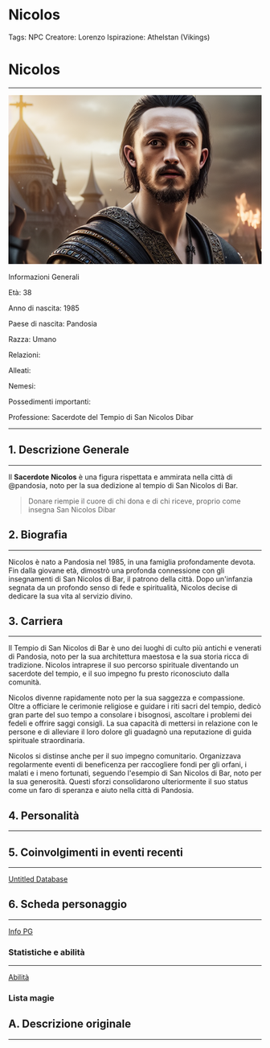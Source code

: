 # Nicolos

Tags: NPC
Creatore: Lorenzo
Ispirazione: Athelstan (Vikings)

# Nicolos

---

![athelstan-from-vikings-perfect-composition-beautiful-detailed-intricate-insanely-detailed-octane-r.png](Nicolos%20fac31cf73d3d4b70b068ab976e2129e1/athelstan-from-vikings-perfect-composition-beautiful-detailed-intricate-insanely-detailed-octane-r.png)

Informazioni Generali

Età: 38

Anno di nascita: 1985

Paese di nascita: Pandosia

Razza: Umano

Relazioni:

Alleati:

Nemesi:

Possedimenti importanti:

Professione: Sacerdote del Tempio di San Nicolos Dibar

---

## 1. Descrizione Generale

---

Il **Sacerdote Nicolos** è una figura rispettata e ammirata nella città di @pandosia, noto per la sua  dedizione al tempio di San Nicolos di Bar.

> Donare riempie il cuore di chi dona e di chi riceve, proprio come insegna San Nicolos Dibar
> 

## 2. Biografia

---

Nicolos è nato a Pandosia nel 1985, in una famiglia profondamente devota. Fin dalla giovane età, dimostrò una profonda connessione con gli insegnamenti di San Nicolos di Bar, il patrono della città. Dopo un'infanzia segnata da un profondo senso di fede e spiritualità, Nicolos decise di dedicare la sua vita al servizio divino.

## 3. Carriera

---

Il Tempio di San Nicolos di Bar è uno dei luoghi di culto più antichi e venerati di Pandosia, noto per la sua architettura maestosa e la sua storia ricca di tradizione. Nicolos intraprese il suo percorso spirituale diventando un sacerdote del tempio, e il suo impegno fu presto riconosciuto dalla comunità.

Nicolos divenne rapidamente noto per la sua saggezza e compassione. Oltre a officiare le cerimonie religiose e guidare i riti sacri del tempio, dedicò gran parte del suo tempo a consolare i bisognosi, ascoltare i problemi dei fedeli e offrire saggi consigli. La sua capacità di mettersi in relazione con le persone e di alleviare il loro dolore gli guadagnò una reputazione di guida spirituale straordinaria.

Nicolos si distinse anche per il suo impegno comunitario. Organizzava regolarmente eventi di beneficenza per raccogliere fondi per gli orfani, i malati e i meno fortunati, seguendo l'esempio di San Nicolos di Bar, noto per la sua generosità. Questi sforzi consolidarono ulteriormente il suo status come un faro di speranza e aiuto nella città di Pandosia.

## 4. Personalità

---

## 5. Coinvolgimenti in eventi recenti

---

[Untitled Database](Nicolos%20fac31cf73d3d4b70b068ab976e2129e1/Untitled%20Database%206862812dd1bd4510960e013bb45ddbf8.csv)

## 6. Scheda personaggio

---

[Info PG](Nicolos%20fac31cf73d3d4b70b068ab976e2129e1/Info%20PG%204df6886f9e2044c494002856a4ea0f50.csv)

### Statistiche e abilità

---

[Abilità](Nicolos%20fac31cf73d3d4b70b068ab976e2129e1/Abilita%CC%80%20e49d5669224e41728d04dce2a31d4614.csv)

### Lista magie

## A. Descrizione originale

---